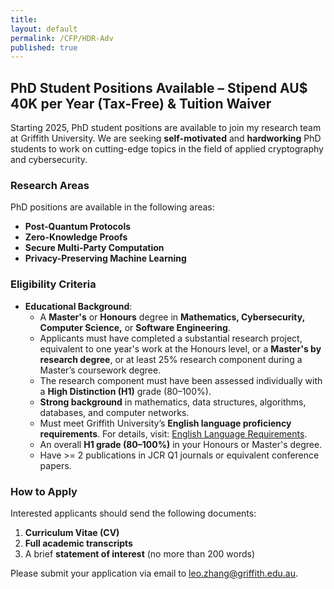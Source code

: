 ```yaml
---
title:
layout: default
permalink: /CFP/HDR-Adv
published: true
---
```




## **PhD Student Positions Available – Stipend AU$ 40K per Year (Tax-Free) & Tuition Waiver**

Starting 2025, PhD student positions are available to join my research team at Griffith University. We are seeking **self-motivated** and **hardworking** PhD students to work on cutting-edge topics in the field of  applied cryptography and cybersecurity.

### **Research Areas**
PhD positions are available in the following areas:
- **Post-Quantum Protocols**
- **Zero-Knowledge Proofs**
- **Secure Multi-Party Computation**
- **Privacy-Preserving Machine Learning**

### **Eligibility Criteria**
- **Educational Background**: 
  - A **Master's** or **Honours** degree in **Mathematics, Cybersecurity, Computer Science,** or **Software Engineering**.
  - Applicants must have completed a substantial research project, equivalent to one year's work at the Honours level, or a **Master's by research degree**, or at least 25% research component during a Master’s coursework degree.
  - The research component must have been assessed individually with a **High Distinction (H1)** grade (80–100%).
  - **Strong background** in mathematics, data structures, algorithms, databases, and computer networks.
  - Must meet Griffith University’s **English language proficiency requirements**. For details, visit: [English Language Requirements](https://www.griffith.edu.au/apply/international/understanding-entry-requirements).
  - An overall **H1 grade (80–100%)** in your Honours or Master's degree.
  - Have >= 2 publications in JCR Q1 journals or equivalent conference papers.

### **How to Apply**
Interested applicants should send the following documents:
1. **Curriculum Vitae (CV)**
2. **Full academic transcripts**
3. A brief **statement of interest** (no more than 200 words)

Please submit your application via email to [leo.zhang@griffith.edu.au](leo.zhang@griffith.edu.au).


